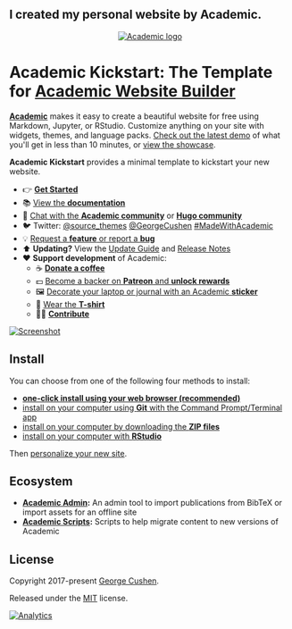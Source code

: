 ## I created my personal website by Academic.

<p align="center"><a href="https://sourcethemes.com/academic/" target="_blank" rel="noopener"><img src="https://sourcethemes.com/academic/img/logo_200px.png" alt="Academic logo"></a></p>

# Academic Kickstart: The Template for [Academic Website Builder](https://sourcethemes.com/academic/)

[**Academic**](https://github.com/gcushen/hugo-academic) makes it easy to create a beautiful website for free using Markdown, Jupyter, or RStudio. Customize anything on your site with widgets, themes, and language packs. [Check out the latest demo](https://academic-demo.netlify.app/) of what you'll get in less than 10 minutes, or [view the showcase](https://sourcethemes.com/academic/#expo).

**Academic Kickstart** provides a minimal template to kickstart your new website.

- 👉 [**Get Started**](#install)
- 📚 [View the **documentation**](https://sourcethemes.com/academic/docs/)
- 💬 [Chat with the **Academic community**](https://spectrum.chat/academic) or [**Hugo community**](https://discourse.gohugo.io)
- 🐦 Twitter: [@source_themes](https://twitter.com/source_themes) [@GeorgeCushen](https://twitter.com/GeorgeCushen) [#MadeWithAcademic](https://twitter.com/search?q=%23MadeWithAcademic&src=typd)
- 💡 [Request a **feature** or report a **bug**](https://github.com/gcushen/hugo-academic/issues)
- ⬆️ **Updating?** View the [Update Guide](https://sourcethemes.com/academic/docs/update/) and [Release Notes](https://sourcethemes.com/academic/updates/)
- :heart: **Support development** of Academic:
  - ☕️ [**Donate a coffee**](https://paypal.me/cushen)
  - 💵 [Become a backer on **Patreon** and **unlock rewards**](https://www.patreon.com/cushen)
  - 🖼️ [Decorate your laptop or journal with an Academic **sticker**](https://www.redbubble.com/people/neutreno/works/34387919-academic)
  - 👕 [Wear the **T-shirt**](https://academic.threadless.com/)
  - :woman_technologist: [**Contribute**](https://sourcethemes.com/academic/docs/contribute/)

[![Screenshot](https://raw.githubusercontent.com/gcushen/hugo-academic/master/academic.png)](https://github.com/gcushen/hugo-academic/)

## Install

You can choose from one of the following four methods to install:

* [**one-click install using your web browser (recommended)**](https://sourcethemes.com/academic/docs/install/#install-with-web-browser)
* [install on your computer using **Git** with the Command Prompt/Terminal app](https://sourcethemes.com/academic/docs/install/#install-with-git)
* [install on your computer by downloading the **ZIP files**](https://sourcethemes.com/academic/docs/install/#install-with-zip)
* [install on your computer with **RStudio**](https://sourcethemes.com/academic/docs/install/#install-with-rstudio)

Then [personalize your new site](https://sourcethemes.com/academic/docs/get-started/).

## Ecosystem

* **[Academic Admin](https://github.com/sourcethemes/academic-admin):** An admin tool to import publications from BibTeX or import assets for an offline site
* **[Academic Scripts](https://github.com/sourcethemes/academic-scripts):** Scripts to help migrate content to new versions of Academic

## License

Copyright 2017-present [George Cushen](https://georgecushen.com).

Released under the [MIT](https://github.com/sourcethemes/academic-kickstart/blob/master/LICENSE.md) license.

[![Analytics](https://ga-beacon.appspot.com/UA-78646709-2/academic-kickstart/readme?pixel)](https://github.com/igrigorik/ga-beacon)
